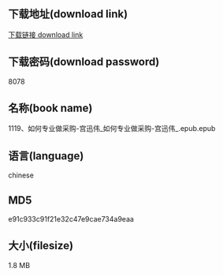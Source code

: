 ## 下载地址(download link)
[下载链接 download link](https://voluble-croquembouche-d321dc.netlify.app/?s=1119%E3%80%81%E5%A6%82%E4%BD%95%E4%B8%93%E4%B8%9A%E5%81%9A%E9%87%87%E8%B4%AD-%E5%AE%AB%E8%BF%85%E4%BC%9F_%E5%A6%82%E4%BD%95%E4%B8%93%E4%B8%9A%E5%81%9A%E9%87%87%E8%B4%AD-%E5%AE%AB%E8%BF%85%E4%BC%9F_.epub)

## 下载密码(download password)
8078

## 名称(book name)
1119、如何专业做采购-宫迅伟_如何专业做采购-宫迅伟_.epub.epub

## 语言(language)
chinese

## MD5
e91c933c91f21e32c47e9cae734a9eaa

## 大小(filesize)
1.8 MB
